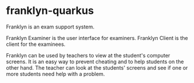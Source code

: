 # franklyn-quarkus

Franklyn is an exam support system.

Franklyn Examiner is the user interface for examiners. Franklyn Client is the client for the examinees.

Franklyn can be used by teachers to view at the student's computer screens. It is an easy way to prevent cheating and to help students on the other hand.
The teacher can look at the students' screens and see if one or more students need help with a problem.
